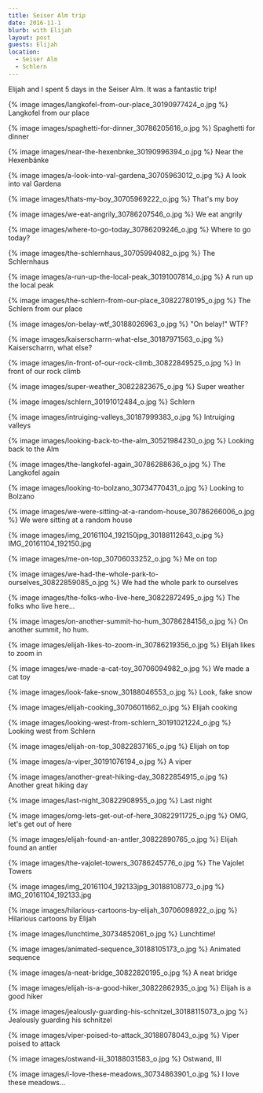 ```yaml
---
title: Seiser Alm trip
date: 2016-11-1
blurb: with Elijah
layout: post
guests: Elijah
location:
  - Seiser Alm
  - Schlern
---
```


Elijah and I spent 5 days in the Seiser Alm. It was a fantastic trip!

{% image images/langkofel-from-our-place_30190977424_o.jpg %}
Langkofel from our place


{% image images/spaghetti-for-dinner_30786205616_o.jpg %}
Spaghetti for dinner


{% image images/near-the-hexenbnke_30190996394_o.jpg %}
Near the Hexenbänke


{% image images/a-look-into-val-gardena_30705963012_o.jpg %}
A look into val Gardena


{% image images/thats-my-boy_30705969222_o.jpg %}
That's my boy


{% image images/we-eat-angrily_30786207546_o.jpg %}
We eat angrily


{% image images/where-to-go-today_30786209246_o.jpg %}
Where to go today?


{% image images/the-schlernhaus_30705994082_o.jpg %}
The Schlernhaus


{% image images/a-run-up-the-local-peak_30191007814_o.jpg %}
A run up the local peak


{% image images/the-schlern-from-our-place_30822780195_o.jpg %}
The Schlern from our place


{% image images/on-belay-wtf_30188026963_o.jpg %}
"On belay!" WTF?


{% image images/kaiserscharrn-what-else_30187971563_o.jpg %}
Kaiserscharrn, what else?


{% image images/in-front-of-our-rock-climb_30822849525_o.jpg %}
In front of our rock climb


{% image images/super-weather_30822823675_o.jpg %}
Super weather


{% image images/schlern_30191012484_o.jpg %}
Schlern


{% image images/intruiging-valleys_30187999383_o.jpg %}
Intruiging valleys


{% image images/looking-back-to-the-alm_30521984230_o.jpg %}
Looking back to the Alm


{% image images/the-langkofel-again_30786288636_o.jpg %}
The Langkofel again


{% image images/looking-to-bolzano_30734770431_o.jpg %}
Looking to Bolzano


{% image images/we-were-sitting-at-a-random-house_30786266006_o.jpg %}
We were sitting at a random house


{% image images/img_20161104_192150jpg_30188112643_o.jpg %}
IMG_20161104_192150.jpg


{% image images/me-on-top_30706033252_o.jpg %}
Me on top


{% image images/we-had-the-whole-park-to-ourselves_30822859085_o.jpg %}
We had the whole park to ourselves


{% image images/the-folks-who-live-here_30822872495_o.jpg %}
The folks who live here...


{% image images/on-another-summit-ho-hum_30786284156_o.jpg %}
On another summit, ho hum.


{% image images/elijah-likes-to-zoom-in_30786219356_o.jpg %}
Elijah likes to zoom in


{% image images/we-made-a-cat-toy_30706094982_o.jpg %}
We made a cat toy


{% image images/look-fake-snow_30188046553_o.jpg %}
Look, fake snow


{% image images/elijah-cooking_30706011662_o.jpg %}
Elijah cooking


{% image images/looking-west-from-schlern_30191021224_o.jpg %}
Looking west from Schlern


{% image images/elijah-on-top_30822837165_o.jpg %}
Elijah on top


{% image images/a-viper_30191076194_o.jpg %}
A viper


{% image images/another-great-hiking-day_30822854915_o.jpg %}
Another great hiking day


{% image images/last-night_30822908955_o.jpg %}
Last night


{% image images/omg-lets-get-out-of-here_30822911725_o.jpg %}
OMG, let's get out of here


{% image images/elijah-found-an-antler_30822890765_o.jpg %}
Elijah found an antler


{% image images/the-vajolet-towers_30786245776_o.jpg %}
The Vajolet Towers


{% image images/img_20161104_192133jpg_30188108773_o.jpg %}
IMG_20161104_192133.jpg


{% image images/hilarious-cartoons-by-elijah_30706098922_o.jpg %}
Hilarious cartoons by Elijah


{% image images/lunchtime_30734852061_o.jpg %}
Lunchtime!


{% image images/animated-sequence_30188105173_o.jpg %}
Animated sequence


{% image images/a-neat-bridge_30822820195_o.jpg %}
A neat bridge


{% image images/elijah-is-a-good-hiker_30822862935_o.jpg %}
Elijah is a good hiker


{% image images/jealously-guarding-his-schnitzel_30188115073_o.jpg %}
Jealously guarding his schnitzel


{% image images/viper-poised-to-attack_30188078043_o.jpg %}
Viper poised to attack


{% image images/ostwand-iii_30188031583_o.jpg %}
Ostwand, III


{% image images/i-love-these-meadows_30734863901_o.jpg %}
I love these meadows...







